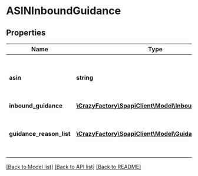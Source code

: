 # ASINInboundGuidance

## Properties
Name | Type | Description | Notes
------------ | ------------- | ------------- | -------------
**asin** | **string** | The Amazon Standard Identification Number (ASIN) of the item. | 
**inbound_guidance** | [**\CrazyFactory\SpapiClient\Model\InboundGuidance**](InboundGuidance.md) |  | 
**guidance_reason_list** | [**\CrazyFactory\SpapiClient\Model\GuidanceReasonList**](GuidanceReasonList.md) | A list of reasons for the current inbound guidance for this item. | [optional] 

[[Back to Model list]](../README.md#documentation-for-models) [[Back to API list]](../README.md#documentation-for-api-endpoints) [[Back to README]](../README.md)



